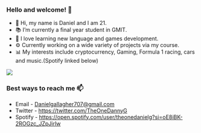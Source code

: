 ### Hello and welcome! 👋
- 🤖 Hi, my name is Daniel and I am 21.
- 📚 I’m currently a final year student in GMIT.
- 🌱 I love learning new language and games development.
- ⚙️ Currently working on a wide variety of projects via my course.
- 📊 My interests include cryptocurrency, Gaming, Formula 1 racing, cars and music.(Spotify linked below)


<img src = "https://github-readme-stats.vercel.app/api?username=DanielGallagher6499&&show_icons=true&title_color=00FF00&icon_color=BDB76B&text_color=00FF00&bg_color=000000"/>
    
### Best ways to reach me 📫
- Email - Danielgallagher707@gmail.com
- Twitter - https://twitter.com/TheOneDannyG
- Spotify - https://open.spotify.com/user/theonedanielg?si=oE8iBK-2ROGzc_JZpJirlw
